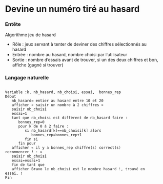 # Devine un numéro tiré au hasard
### Entête
Algorithme jeu de hasard
* Rôle : jeux servant à tenter de deviner des chiffres sélectionnés au hasard
* Entrée : nombre au hasard, nombre choisi par l’utilisateur
* Sortie : nombre d’essais avant de trouver, si un des deux chiffres et bon, affiche (gagné si trouver)
### Langage naturelle
<pre><code>
Variable :k, nb_hasard, nb_choisi, essai,  bonnes_rep
Début
   nb_hasard= entier au hasard entre 10 et 20
   afficher « saisir un nombre à 2 chiffres »
   saisir nb_choisi
   essai=1
   tant que nb_choisi est différent de nb_hasard faire :
      bonnes_rep=0
      pour k de 0 à 2 faire :
         si nb_hasard[k]==nb_choisi[k] alors
            bonnes_rep=bonnes_rep+1
         fin si
      fin pour
   afficher « il y a bonnes_rep chiffre(s) correct(s) recommencer ! : »
   saisir nb_choisi
   essai=essai+1
   fin de tant que
   afficher Bravo le nb_choisi est le nombre hasard !, trouvé en essai, !
Fin
</code></pre>
